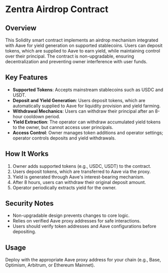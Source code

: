 # Zentra Airdrop Contract

## Overview
This Solidity smart contract implements an airdrop mechanism integrated with Aave for yield generation on supported stablecoins. Users can deposit tokens, which are supplied to Aave to earn yield, while maintaining control over their principal. The contract is non-upgradable, ensuring decentralization and preventing owner interference with user funds.

## Key Features
- **Supported Tokens**: Accepts mainstream stablecoins such as USDC and USDT.
- **Deposit and Yield Generation**: Users deposit tokens, which are automatically supplied to Aave for liquidity provision and yield farming.
- **Withdrawal Mechanics**: Users can withdraw their principal after an 8-hour cooldown period.
- **Yield Extraction**: The operator can withdraw accumulated yield tokens to the owner, but cannot access user principals.
- **Access Control**: Owner manages token additions and operator settings; operator controls deposits and yield withdrawals.

## How It Works
1. Owner adds supported tokens (e.g., USDC, USDT) to the contract.
2. Users deposit tokens, which are transferred to Aave via the proxy.
3. Yield is generated through Aave's interest-bearing mechanism.
4. After 8 hours, users can withdraw their original deposit amount.
5. Operator periodically extracts yield for the owner.

## Security Notes
- Non-upgradable design prevents changes to core logic.
- Relies on verified Aave proxy addresses for safe interactions.
- Users should verify token addresses and Aave configurations before depositing.

## Usage
Deploy with the appropriate Aave proxy address for your chain (e.g., Base, Optimism, Arbitrum, or Ethereum Mainnet).